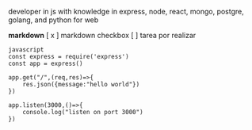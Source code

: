developer in js with knowledge in express, node, react, mongo, postgre, golang, and python for web


__markdown__
[ x ] markdown checkbox
[ ] tarea por realizar


```  
javascript
const express = require('express')
const app = express()

app.get("/",(req,res)=>{
    res.json({message:"hello world"})
})

app.listen(3000,()=>{
    console.log("listen on port 3000")
})

```
